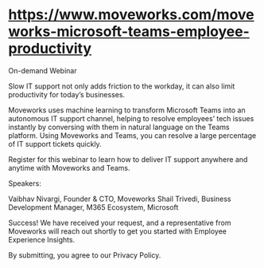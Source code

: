 # https://www.moveworks.com/moveworks-microsoft-teams-employee-productivity

On-demand Webinar

Slow IT support not only adds friction to the workday, it can also limit productivity for today’s businesses.

Moveworks uses machine learning to transform Microsoft Teams into an autonomous IT support channel, helping to resolve employees’ tech issues instantly by conversing with them in natural language on the Teams platform. Using Moveworks and Teams, you can resolve a large percentage of IT support tickets quickly.

Register for this webinar to learn how to deliver IT support anywhere and anytime with Moveworks and Teams.

Speakers:


Vaibhav Nivargi, Founder & CTO, Moveworks
Shail Trivedi, Business Development Manager, M365 Ecosystem, Microsoft

Success! We have received your request, and a representative from Moveworks will reach out shortly to get you started with Employee Experience Insights.

By submitting, you agree to our Privacy Policy.

